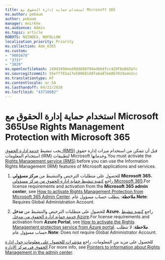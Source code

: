 ```yaml
---
title: استخدام حماية إدارة الحقوق مع Microsoft 365
ms.author: pebaum
author: pebaum
manager: mnirkhe
ms.audience: Admin
ms.topic: article
ROBOTS: NOINDEX, NOFOLLOW
localization_priority: Priority
ms.collection: Adm_O365
ms.custom:
- "9001670"
- "3737"
- "3820"
ms.openlocfilehash: 149d349deed9dd698f94adb64fcc429f8e8d2afc
ms.sourcegitcommit: 55eff703a17e500681d8fa6a87eb067019ade3cc
ms.translationtype: HT
ms.contentlocale: ar-SA
ms.lasthandoff: 04/22/2020
ms.locfileid: "43710682"
---
```

# <a name="use-rights-management-protection-with-microsoft-365"></a><span data-ttu-id="49f12-102">استخدام حماية إدارة الحقوق مع Microsoft 365</span><span class="sxs-lookup"><span data-stu-id="49f12-102">Use Rights Management Protection with Microsoft 365</span></span>

<span data-ttu-id="49f12-103">يجب تنشيط [خدمة إدارة الحقوق (RMS)](https://docs.microsoft.com/azure/information-protection/what-is-azure-rms) قبل أن تتمكن من استخدام ميزات إدارة حقوق استخدام المعلومات (IRM) لتطبيقات Microsoft وخدماتها.</span><span class="sxs-lookup"><span data-stu-id="49f12-103">You must activate the [Rights Management service (RMS)](https://docs.microsoft.com/azure/information-protection/what-is-azure-rms) before you can use the Information Rights Management (IRM) features of Microsoft applications and services.</span></span>

1. <span data-ttu-id="49f12-104">للحصول على متطلبات الترخيص والتنشيط من **مركز مسؤولي Microsoft 365**، راجع [كيفية تنشيط حماية إدارة الحقوق من مركز مسؤولي Microsoft 365](https://docs.microsoft.com/azure/information-protection/activate-office365).</span><span class="sxs-lookup"><span data-stu-id="49f12-104">For license requirements and activation from the **Microsoft 365 admin center**, see [How to activate Rights Management Protection from Microsoft 365 Admin Center](https://docs.microsoft.com/azure/information-protection/activate-office365).</span></span> <span data-ttu-id="49f12-105">**ملاحظة**: يتطلب حساب مسؤول عام.</span><span class="sxs-lookup"><span data-stu-id="49f12-105">**Note**: Requires Global Administration Account.</span></span>

2. <span data-ttu-id="49f12-106">للحصول على متطلبات الترخيص والتنشيط من **مدخل Azure**، راجع [كيفية تنشيط خدمة حماية إدارة الحقوق من مدخل Azure](https://docs.microsoft.com/azure/information-protection/activate-azure).</span><span class="sxs-lookup"><span data-stu-id="49f12-106">For license requirements and activation from **Azure Portal**, see [How to activate the Rights Management protection service from Azure portal](https://docs.microsoft.com/azure/information-protection/activate-azure).</span></span> <span data-ttu-id="49f12-107">**ملاحظة**: لا تتطلب حساب مسؤول عام.</span><span class="sxs-lookup"><span data-stu-id="49f12-107">**Note**: Does not require Global Administrator Account.</span></span>

<span data-ttu-id="49f12-108">للحصول على مزيد من المعلومات، راجع [مؤشرات للحصول على معلومات حول إدارة الحقوق في مركز الإدارة](https://docs.microsoft.com/office365/enterprise/activate-rms-in-office-365).</span><span class="sxs-lookup"><span data-stu-id="49f12-108">For more info, see [Pointers to information about Rights Management in the admin center](https://docs.microsoft.com/office365/enterprise/activate-rms-in-office-365).</span></span>
